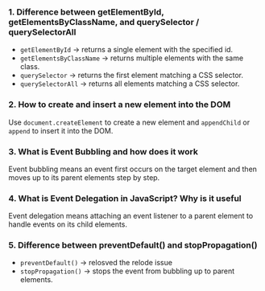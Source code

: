 

### 1. Difference between getElementById, getElementsByClassName, and querySelector / querySelectorAll
- `getElementById` → returns a single element with the specified id.  
- `getElementsByClassName` → returns multiple elements with the same class.  
- `querySelector` → returns the first element matching a CSS selector.  
- `querySelectorAll` → returns all elements matching a CSS selector.  


### 2. How to create and insert a new element into the DOM
Use `document.createElement` to create a new element and `appendChild` or `append` to insert it into the DOM.  


### 3. What is Event Bubbling and how does it work
Event bubbling means an event first occurs on the target element and then moves up to its parent elements step by step.  



### 4. What is Event Delegation in JavaScript? Why is it useful
Event delegation means attaching an event listener to a parent element to handle events on its child elements.  



### 5. Difference between preventDefault() and stopPropagation()
- `preventDefault()` → relosved the relode issue
- `stopPropagation()` → stops the event from bubbling up to parent elements.  
